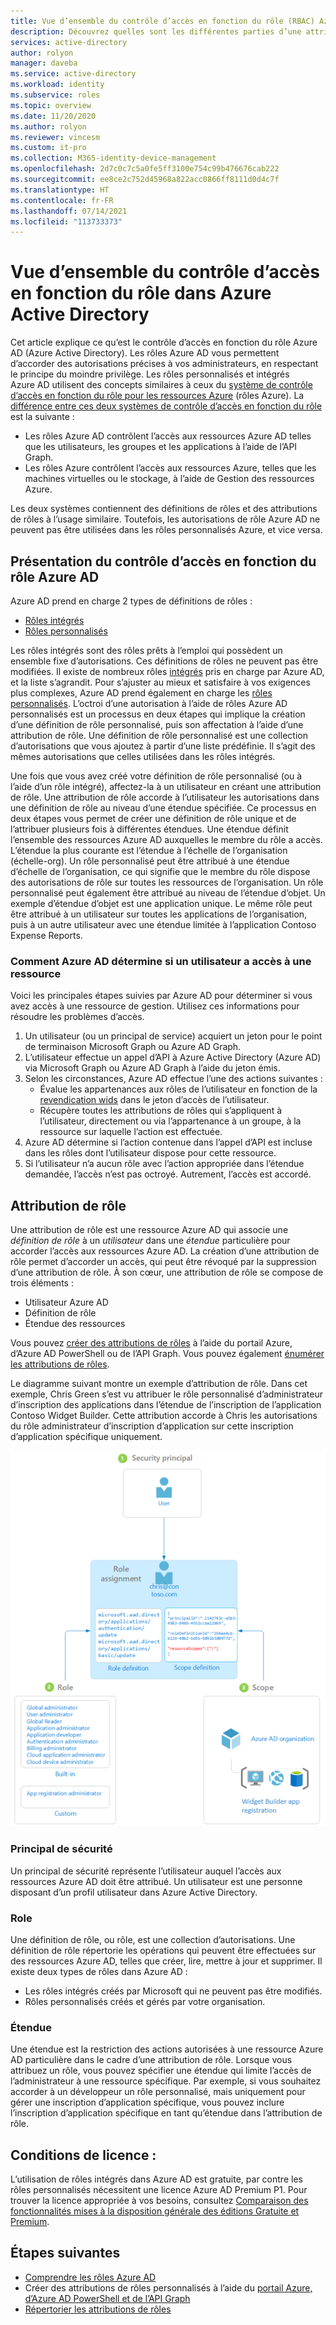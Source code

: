 ```yaml
---
title: Vue d’ensemble du contrôle d’accès en fonction du rôle (RBAC) Azure Active Directory
description: Découvrez quelles sont les différentes parties d’une attribution de rôle et ce qu’est la limitation de l’étendue dans Azure Active Directory.
services: active-directory
author: rolyon
manager: daveba
ms.service: active-directory
ms.workload: identity
ms.subservice: roles
ms.topic: overview
ms.date: 11/20/2020
ms.author: rolyon
ms.reviewer: vincesm
ms.custom: it-pro
ms.collection: M365-identity-device-management
ms.openlocfilehash: 2d7c0c7c5a0fe5ff3100e754c99b476676cab222
ms.sourcegitcommit: ee8ce2c752d45968a822acc0866ff8111d0d4c7f
ms.translationtype: HT
ms.contentlocale: fr-FR
ms.lasthandoff: 07/14/2021
ms.locfileid: "113733373"
---
```

# <a name="overview-of-role-based-access-control-in-azure-active-directory"></a>Vue d’ensemble du contrôle d’accès en fonction du rôle dans Azure Active Directory

Cet article explique ce qu’est le contrôle d’accès en fonction du rôle Azure AD (Azure Active Directory). Les rôles Azure AD vous permettent d’accorder des autorisations précises à vos administrateurs, en respectant le principe du moindre privilège. Les rôles personnalisés et intégrés Azure AD utilisent des concepts similaires à ceux du [système de contrôle d’accès en fonction du rôle pour les ressources Azure](../../role-based-access-control/overview.md) (rôles Azure). La [différence entre ces deux systèmes de contrôle d’accès en fonction du rôle](../../role-based-access-control/rbac-and-directory-admin-roles.md) est la suivante :

- Les rôles Azure AD contrôlent l’accès aux ressources Azure AD telles que les utilisateurs, les groupes et les applications à l’aide de l’API Graph.
- Les rôles Azure contrôlent l’accès aux ressources Azure, telles que les machines virtuelles ou le stockage, à l’aide de Gestion des ressources Azure.

Les deux systèmes contiennent des définitions de rôles et des attributions de rôles à l’usage similaire. Toutefois, les autorisations de rôle Azure AD ne peuvent pas être utilisées dans les rôles personnalisés Azure, et vice versa.

## <a name="understand-azure-ad-role-based-access-control"></a>Présentation du contrôle d’accès en fonction du rôle Azure AD
Azure AD prend en charge 2 types de définitions de rôles :
* [Rôles intégrés](./permissions-reference.md)
* [Rôles personnalisés](./custom-create.md)

Les rôles intégrés sont des rôles prêts à l’emploi qui possèdent un ensemble fixe d’autorisations. Ces définitions de rôles ne peuvent pas être modifiées. Il existe de nombreux rôles [intégrés](./permissions-reference.md) pris en charge par Azure AD, et la liste s’agrandit. Pour s’ajuster au mieux et satisfaire à vos exigences plus complexes, Azure AD prend également en charge les [rôles personnalisés](./custom-create.md). L’octroi d’une autorisation à l’aide de rôles Azure AD personnalisés est un processus en deux étapes qui implique la création d’une définition de rôle personnalisé, puis son affectation à l’aide d’une attribution de rôle. Une définition de rôle personnalisé est une collection d’autorisations que vous ajoutez à partir d’une liste prédéfinie. Il s’agit des mêmes autorisations que celles utilisées dans les rôles intégrés.  

Une fois que vous avez créé votre définition de rôle personnalisé (ou à l’aide d’un rôle intégré), affectez-la à un utilisateur en créant une attribution de rôle. Une attribution de rôle accorde à l’utilisateur les autorisations dans une définition de rôle au niveau d’une étendue spécifiée. Ce processus en deux étapes vous permet de créer une définition de rôle unique et de l’attribuer plusieurs fois à différentes étendues. Une étendue définit l’ensemble des ressources Azure AD auxquelles le membre du rôle a accès. L’étendue la plus courante est l’étendue à l’échelle de l’organisation (échelle-org). Un rôle personnalisé peut être attribué à une étendue d’échelle de l’organisation, ce qui signifie que le membre du rôle dispose des autorisations de rôle sur toutes les ressources de l’organisation. Un rôle personnalisé peut également être attribué au niveau de l’étendue d’objet. Un exemple d’étendue d’objet est une application unique. Le même rôle peut être attribué à un utilisateur sur toutes les applications de l’organisation, puis à un autre utilisateur avec une étendue limitée à l’application Contoso Expense Reports.  

### <a name="how-azure-ad-determines-if-a-user-has-access-to-a-resource"></a>Comment Azure AD détermine si un utilisateur a accès à une ressource

Voici les principales étapes suivies par Azure AD pour déterminer si vous avez accès à une ressource de gestion. Utilisez ces informations pour résoudre les problèmes d’accès.

1. Un utilisateur (ou un principal de service) acquiert un jeton pour le point de terminaison Microsoft Graph ou Azure AD Graph.
1. L’utilisateur effectue un appel d’API à Azure Active Directory (Azure AD) via Microsoft Graph ou Azure AD Graph à l’aide du jeton émis.
1. Selon les circonstances, Azure AD effectue l’une des actions suivantes :
   - Évalue les appartenances aux rôles de l’utilisateur en fonction de la [revendication wids](../../active-directory-b2c/access-tokens.md) dans le jeton d’accès de l’utilisateur.
   - Récupère toutes les attributions de rôles qui s’appliquent à l’utilisateur, directement ou via l’appartenance à un groupe, à la ressource sur laquelle l’action est effectuée.
1. Azure AD détermine si l’action contenue dans l’appel d’API est incluse dans les rôles dont l’utilisateur dispose pour cette ressource.
1. Si l’utilisateur n’a aucun rôle avec l’action appropriée dans l’étendue demandée, l’accès n’est pas octroyé. Autrement, l’accès est accordé.

## <a name="role-assignment"></a>Attribution de rôle

Une attribution de rôle est une ressource Azure AD qui associe une *définition de rôle* à un *utilisateur* dans une *étendue* particulière pour accorder l’accès aux ressources Azure AD. La création d’une attribution de rôle permet d’accorder un accès, qui peut être révoqué par la suppression d’une attribution de rôle. À son cœur, une attribution de rôle se compose de trois éléments :

- Utilisateur Azure AD
- Définition de rôle
- Étendue des ressources

Vous pouvez [créer des attributions de rôles](custom-create.md) à l’aide du portail Azure, d’Azure AD PowerShell ou de l’API Graph. Vous pouvez également [énumérer les attributions de rôles](view-assignments.md).

Le diagramme suivant montre un exemple d’attribution de rôle. Dans cet exemple, Chris Green s’est vu attribuer le rôle personnalisé d’administrateur d’inscription des applications dans l’étendue de l’inscription de l’application Contoso Widget Builder. Cette attribution accorde à Chris les autorisations du rôle administrateur d’inscription d’application sur cette inscription d’application spécifique uniquement.

![L’attribution de rôle est la manière dont les autorisations sont appliquées et comporte trois parties.](./media/custom-overview/rbac-overview.png)

### <a name="security-principal"></a>Principal de sécurité

Un principal de sécurité représente l’utilisateur auquel l’accès aux ressources Azure AD doit être attribué. Un utilisateur est une personne disposant d’un profil utilisateur dans Azure Active Directory.

### <a name="role"></a>Role

Une définition de rôle, ou rôle, est une collection d’autorisations. Une définition de rôle répertorie les opérations qui peuvent être effectuées sur des ressources Azure AD, telles que créer, lire, mettre à jour et supprimer. Il existe deux types de rôles dans Azure AD :

- Les rôles intégrés créés par Microsoft qui ne peuvent pas être modifiés.
- Rôles personnalisés créés et gérés par votre organisation.

### <a name="scope"></a>Étendue

Une étendue est la restriction des actions autorisées à une ressource Azure AD particulière dans le cadre d’une attribution de rôle. Lorsque vous attribuez un rôle, vous pouvez spécifier une étendue qui limite l’accès de l’administrateur à une ressource spécifique. Par exemple, si vous souhaitez accorder à un développeur un rôle personnalisé, mais uniquement pour gérer une inscription d’application spécifique, vous pouvez inclure l’inscription d’application spécifique en tant qu’étendue dans l’attribution de rôle.

## <a name="license-requirements"></a>Conditions de licence :

L’utilisation de rôles intégrés dans Azure AD est gratuite, par contre les rôles personnalisés nécessitent une licence Azure AD Premium P1. Pour trouver la licence appropriée à vos besoins, consultez [Comparaison des fonctionnalités mises à la disposition générale des éditions Gratuite et Premium](https://www.microsoft.com/security/business/identity-access-management/azure-ad-pricing).

## <a name="next-steps"></a>Étapes suivantes

- [Comprendre les rôles Azure AD](concept-understand-roles.md)
- Créer des attributions de rôles personnalisés à l’aide du [portail Azure, d’Azure AD PowerShell et de l’API Graph](custom-create.md)
- [Répertorier les attributions de rôles](view-assignments.md)